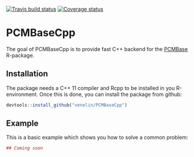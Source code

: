 
<!-- README.md is generated from README.Rmd. Please edit that file -->
[![Travis build status](https://travis-ci.org/venelin/PCMBaseCpp.svg?branch=master)](https://travis-ci.org/venelin/PCMBaseCpp) [![Coverage status](https://codecov.io/gh/venelin/PCMBaseCpp/branch/master/graph/badge.svg)](https://codecov.io/github/venelin/PCMBaseCpp?branch=master)

PCMBaseCpp
==========

The goal of PCMBaseCpp is to provide fast C++ backend for the [PCMBase](https://venelin.github.io/PCMBase) R-package.

Installation
------------

The package needs a C++ 11 compiler and Rcpp to be installed in you R-environment. Once this is done, you can install the package from github:

``` r
devtools::install_github("venelin/PCMBaseCpp")
```

<!--
You can install the github version of PCMBaseCpp: from [CRAN](https://CRAN.R-project.org) with:


```r
install.packages("PCMBaseCpp")
```
-->
Example
-------

This is a basic example which shows you how to solve a common problem:

``` r
## Coming soon
```
